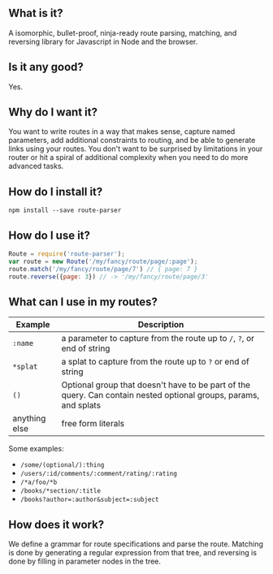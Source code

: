 ## What is it?

A isomorphic, bullet-proof, ninja-ready route parsing, matching, and reversing library for Javascript in Node and the browser.

## Is it any good?

Yes.

## Why do I want it?

You want to write routes in a way that makes sense, capture named parameters, add additional constraints to routing, and be able to generate links using your routes. You don't want to be surprised by limitations in your router or hit a spiral of additional complexity when you need to do more advanced tasks.


## How do I install it?

```Shell
npm install --save route-parser
```

## How do I use it?

```javascript
Route = require('route-parser');
var route = new Route('/my/fancy/route/page/:page');
route.match('/my/fancy/route/page/7') // { page: 7 }
route.reverse({page: 3}) // -> '/my/fancy/route/page/3'
```
## What can I use in my routes?

| Example         | Description          |
| --------------- | -------- |
| `:name`         |  a parameter to capture from the route up to `/`, `?`, or end of string  |
| `*splat`        |  a splat to capture from the route up to `?` or end of string |
| `()`            |  Optional group that doesn't have to be part of the query. Can contain nested optional groups, params, and splats
| anything else   | free form literals |

Some examples:

* `/some/(optional/):thing`
* `/users/:id/comments/:comment/rating/:rating`
* `/*a/foo/*b`
* `/books/*section/:title`
* `/books?author=:author&subject=:subject`


## How does it work?

We define a grammar for route specifications and parse the route. Matching is done by generating a regular expression from that tree, and reversing is done by filling in parameter nodes in the tree.